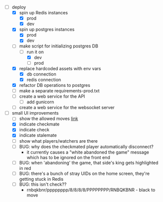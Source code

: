 - [ ] deploy
  - [x] spin up Redis instances
    - [x] prod
    - [x] dev
  - [x] spin up postgres instances
    - [x] prod
    - [x] dev
  - [ ] make script for initializing postgres DB
    - [ ] run it on 
      - [x] dev
      - [ ] prod
  - [x] replace hardcoded assets with env vars
    - [x] db connection
    - [x] redis connection
  - [x] refactor DB operations to postgres
  - [ ] make a separate requirements-prod.txt
  - [ ] create a web service for the API
    - [ ] add gunicorn
  - [ ] create a web service for the websocket server
- [ ] small UI improvements
  - [ ] show the allowed moves [link][4]
  - [x] indicate checkmate
  - [x] indicate check
  - [x] indicate stalemate
  - [ ] show what players/watchers are there
  - [ ] BUG: why does the checkmated player automatically disconnect?
    - it currently causes a "white abandoned the game" message which has to be ignored on the front end
  - [ ] BUG: when 'abandoning' the game, that side's king gets highlighted in red
  - [ ] BUG: there's a bunch of stray UIDs on the home screen, they're getting stuck in Redis 
  - [ ] BUG: this isn't check?? 
     - rnbqkbnr/pppppppp/8/8/8/8/PPPPPPPP/RNBQKBNR - black to move

[4]: https://shaack.com/projekte/cm-chessboard/examples/validate-moves.html
